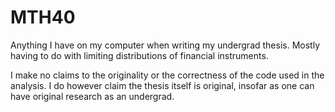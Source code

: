 # MTH40
Anything I have on my computer when writing my undergrad thesis. Mostly having to do with limiting distributions of financial instruments.

I make no claims to the originality or the correctness of the code used in the analysis. I do however claim the thesis itself is original, insofar as one can have original research as an undergrad.
